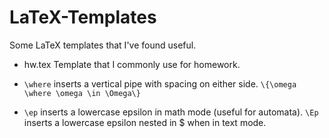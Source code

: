 # LaTeX-Templates
Some LaTeX templates that I've found useful.

- hw.tex
Template that I commonly use for homework.

 - `\where` inserts a vertical pipe with spacing on either side. `\{\omega \where \omega \in \Omega\}`
 - `\ep` inserts a lowercase epsilon in math mode (useful for automata). `\Ep` inserts a lowercase epsilon nested in $ when in text mode.

